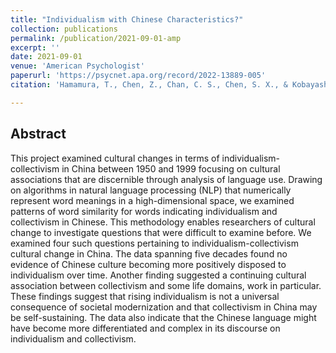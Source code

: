 ```yaml
---
title: "Individualism with Chinese Characteristics?"
collection: publications
permalink: /publication/2021-09-01-amp
excerpt: ''
date: 2021-09-01
venue: 'American Psychologist'
paperurl: 'https://psycnet.apa.org/record/2022-13889-005'
citation: 'Hamamura, T., Chen, Z., Chan, C. S., Chen, S. X., & Kobayashi, T. (2021). Individualism with Chinese characteristics? Discerning cultural shifts in China using 50 years of printed texts. American Psychologist, 76(6), 888–903. https://doi.org/10.1037/amp0000840'

---
```


## Abstract

This project examined cultural changes in terms of individualism-collectivism in China between 1950 and 1999 focusing on cultural associations that are discernible through analysis of language use. Drawing on algorithms in natural language processing (NLP) that numerically represent word meanings in a high-dimensional space, we examined patterns of word similarity for words indicating individualism and collectivism in Chinese. This methodology enables researchers of cultural change to investigate questions that were difficult to examine before. We examined four such questions pertaining to individualism-collectivism cultural change in China. The data spanning five decades found no evidence of Chinese culture becoming more positively disposed to individualism over time. Another finding suggested a continuing cultural association between collectivism and some life domains, work in particular. These findings suggest that rising individualism is not a universal consequence of societal modernization and that collectivism in China may be self-sustaining. The data also indicate that the Chinese language might have become more differentiated and complex in its discourse on individualism and collectivism. 

<!-- [Download paper here](http://academicpages.github.io/files/paper2.pdf) -->
